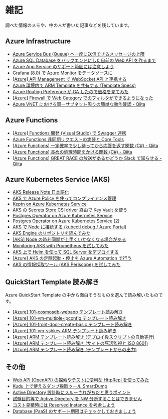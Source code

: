 # 雑記

調べた情報のメモや、中の人が書いた記事などを残しています。

## Azure Infrastructure

* [Azure Service Bus (Queue) へ一度に送信できるメッセージの上限](https://zenn.dev/08thse/articles/45-azure-servicebus-send-limit)
* [Azure SQL Database をバックエンドにした自前の Web API を作るまで](https://zenn.dev/08thse/articles/43-azsql-webapi)
* [Azure App Service のサポート範囲には注意しよう](https://zenn.dev/08thse/articles/38-app-service-support)
* [Grafana (8.0) で Azure Monitor をデータソースに](https://08thse.blog.fc2.com/blog-entry-646.html)
* [[Azure] API Management で WebSocket API と連携する](https://08thse.blog.fc2.com/blog-entry-639.html)
* [Azure 環境内で ARM Template を共有する (Template Specs)](https://zenn.dev/08thse/articles/29-azure-template-specs)
* [Azure Routing Preference が GA したので価格を見てみた](https://zenn.dev/08thse/articles/18-azure-routing-preference-ga)
* [[Azure] Firewall で Web Category でのフィルタができるようになった](https://zenn.dev/08thse/articles/14-az-fw-premium-webcategory)
* [Azure VNET における同一サブネット周りの簡単な動作確認 - Qiita](https://qiita.com/08thse/items/a32b77d054523450510a)

## Azure Functions

* [[Azure] Functions 開発 (Visual Studio) で Swagger 連携](https://08thse.blog.fc2.com/blog-entry-644.html)
* [Azure Functions 非同期リクエストの実装と Core Tools](https://zenn.dev/08thse/articles/27-azfunc-async-reqrep)
* [[Azure Functions] 一定確率で少し待ってから応答を返す関数 (C#) - Qiita](https://qiita.com/08thse/items/766366e7e1f8892fe982)
* [[Azure Functions] 長めの処理時間をかける関数 (C#) - Qiita](https://qiita.com/08thse/items/13852ffd5c943e604274)
* [[Azure Functions] GREAT RACE の放送があるかどうか Slack で知らせる - Qiita](https://qiita.com/08thse/items/4fd6752211f91ae7c89b)

## Azure Kubernetes Service (AKS)

* [AKS Release Note 日本語化](https://zenn.dev/08thse/books/aks-release-notes)
* [AKS で Azure Policy を使ってコンプライアンス管理](https://zenn.dev/08thse/articles/51-aks-azure-policy)
* [Keptn on Azure Kubernetes Service](https://zenn.dev/08thse/articles/40-aks-keptn)
* [AKS の Secrets Store CSI driver 経由で Key Vault を使う](https://zenn.dev/08thse/articles/31-aks-csi-keyvault)
* [Postgres Operator on Azure Kubernetes Service](https://zenn.dev/08thse/articles/28-aks-postgres-operator)
* [Postgres Operator on Azure Kubernetes Service (2)](https://zenn.dev/08thse/articles/30-aks-postgres-operator-2)
* [AKS で Node に接続する (kubectl debug / Azure Portal)](https://zenn.dev/08thse/articles/26-aks-connect-node)
* [AKS Engine のリポジトリを読んでみた](https://zenn.dev/08thse/articles/25-aks-engine-repo)
* [[AKS] Node の時刻同期が上手くいかなくなる場合がある](https://zenn.dev/08thse/articles/23-aks-node-timesync-error)
* [Monitoring AKS with Prometheus を試してみた](https://zenn.dev/08thse/articles/22-monitoring-aks-prometheus)
* [AKS 上で Helm を使って SQL Server をデプロイする](https://zenn.dev/08thse/articles/21-aks-helm-sql-server-2019)
* [[Azure] AKS の定時起動・停止を Azure Automation で行う](https://zenn.dev/08thse/articles/04-auto-start-aks-by-azure-runbook)
* [AKS の情報採取ツール (AKS Periscope) を試してみた](https://zenn.dev/articles/fda5527c506dfee706d6)

## QuickStart Template 読み解き

Azure QuickStart Template の中から面白そうなものを選んで読み解いたものです。

* [[Azure] 101-cosmosdb-webapp テンプレート読み解き](https://zenn.dev/08thse/articles/03-qt-read-101-cosmosdb-webapp)
* [[Azure] 101-vm-multiple-ipconfig テンプレート読み解き](https://zenn.dev/08thse/articles/05-qt-read-101-vm-multiple-ipconfig)
* [[Azure] 101-front-door-create-basic テンプレート読み解き](https://zenn.dev/08thse/articles/06-qt-read-101-front-door-create-basic)
* [[Azure] 101-vm-sshkey ARM テンプレート読み解き](https://zenn.dev/08thse/articles/07-qt-read-101-vm-sshkey)
* [[Azure] ARM テンプレート読み解き (デプロイ後スクリプトの自動実行)](https://zenn.dev/08thse/articles/08-qt-read-101-jenkins-cluster-2-linux-1-win)
* [[Azure] ARM テンプレート読み解き (サイトの死活監視と ISO 8601)](https://zenn.dev/08thse/articles/10-qt-read-101-monitoring-webtest-metric-alert)
* [[Azure] ARM テンプレート読み解き (テンプレートからの出力)](https://zenn.dev/08thse/articles/11-qt-read-101-storage-account-create)

## その他

* [Web API (OpenAPI) の探索やテストに便利な HttpRepl を使ってみた](https://zenn.dev/08thse/articles/47-tool-httprepl)
* [Kudu 上で使えるダンプ採取ツール SmartDump](https://zenn.dev/08thse/articles/32-smartdump-on-kudu)
* [Active Directory 設計時にスルーされがちだと思うポイント](https://zenn.dev/08thse/articles/09-ad-design-point)
* [試験目的等で Active Directory を NW 分断することはできません](https://zenn.dev/08thse/articles/17-active-directory-separate)
* [コスト見積時には Reserved Instance を考慮しよう](https://zenn.dev/08thse/articles/20-cloud-check-ri-price)
* [Database (PaaS) のサポート期限はチェックしておきましょう](https://zenn.dev/08thse/articles/19-cloud-check-db-eosl)